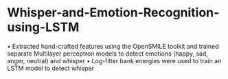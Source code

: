 # Whisper-and-Emotion-Recognition-using-LSTM


• Extracted hand-crafted features using the OpenSMILE toolkit and trained separate Multilayer perceptron models to
detect emotions (happy, sad, anger, neutral) and whisper
• Log-filter bank energies were used to train an LSTM model to detect whisper
